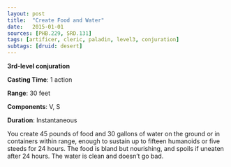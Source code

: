```yaml
---
layout: post
title:  "Create Food and Water"
date:   2015-01-01
sources: [PHB.229, SRD.131]
tags: [artificer, cleric, paladin, level3, conjuration]
subtags: [druid: desert]
---
```


**3rd-level conjuration**

**Casting Time**: 1 action

**Range**: 30 feet

**Components**: V, S

**Duration**: Instantaneous

You create 45 pounds of food and 30 gallons of water on the ground or in containers within range, enough to sustain up to fifteen humanoids or five steeds for 24 hours. The food is bland but nourishing, and spoils if uneaten after 24 hours. The water is clean and doesn’t go bad.
